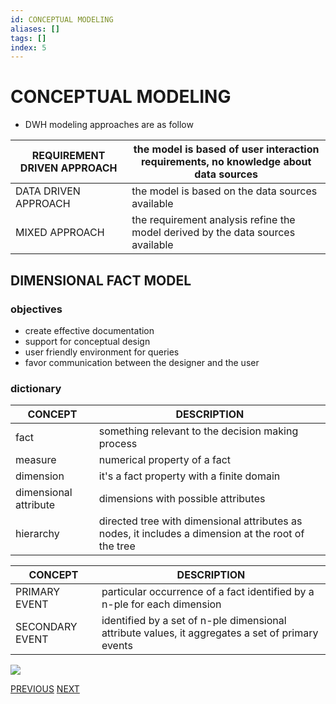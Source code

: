 ```yaml
---
id: CONCEPTUAL MODELING
aliases: []
tags: []
index: 5
---
```


# CONCEPTUAL MODELING

- DWH modeling approaches are as follow

| REQUIREMENT DRIVEN APPROACH | the model is based of user interaction requirements, no knowledge about data sources |
|-----------------------------|--------------------------------------------------------------------------------------|
| DATA DRIVEN APPROACH        | the model is based on the data sources available                                     |
| MIXED APPROACH              | the requirement analysis refine the model derived by the data sources available      |

## DIMENSIONAL FACT MODEL

### objectives

- create effective documentation
- support for conceptual design
- user friendly environment for queries
- favor communication between the designer and the user

### dictionary

| CONCEPT               | DESCRIPTION                                                                                          |
|-----------------------|------------------------------------------------------------------------------------------------------|
| fact                  | something relevant to the decision making process                                                    |
| measure               | numerical property of a fact                                                                         |
| dimension             | it's a fact property with a finite domain                                                            |
| dimensional attribute | dimensions with possible attributes                                                                  |
| hierarchy             | directed tree with dimensional attributes as nodes, it includes a dimension at the root of the tree  |

| CONCEPT         | DESCRIPTION                                                                                      |
|-----------------|--------------------------------------------------------------------------------------------------|
| PRIMARY EVENT   | particular occurrence of a fact identified by a n-ple for each dimension                         |
| SECONDARY EVENT | identified by a set of n-ple dimensional attribute values, it aggregates a set of primary events |


![](datamining/Pasted_image_20231010165953.png)


[PREVIOUS](DATA_WAREHOUSE_ARCHITECTURES.md) [NEXT](datamining/CRISP_DM_METHODOLOGY.md)
